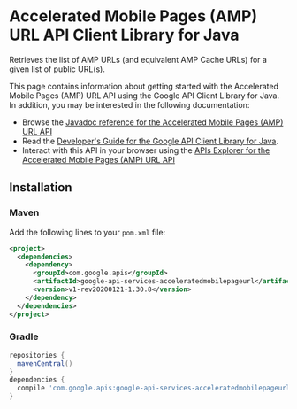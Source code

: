 # Accelerated Mobile Pages (AMP) URL API Client Library for Java

Retrieves the list of AMP URLs (and equivalent AMP Cache URLs) for a given list of public URL(s).


This page contains information about getting started with the Accelerated Mobile Pages (AMP) URL API
using the Google API Client Library for Java. In addition, you may be interested
in the following documentation:

* Browse the [Javadoc reference for the Accelerated Mobile Pages (AMP) URL API][javadoc]
* Read the [Developer's Guide for the Google API Client Library for Java][google-api-client].
* Interact with this API in your browser using the [APIs Explorer for the Accelerated Mobile Pages (AMP) URL API][api-explorer]

## Installation

### Maven

Add the following lines to your `pom.xml` file:

```xml
<project>
  <dependencies>
    <dependency>
      <groupId>com.google.apis</groupId>
      <artifactId>google-api-services-acceleratedmobilepageurl</artifactId>
      <version>v1-rev20200121-1.30.8</version>
    </dependency>
  </dependencies>
</project>
```

### Gradle

```gradle
repositories {
  mavenCentral()
}
dependencies {
  compile 'com.google.apis:google-api-services-acceleratedmobilepageurl:v1-rev20200121-1.30.8'
}
```

[javadoc]: https://googleapis.dev/java/google-api-services-acceleratedmobilepageurl/latest/index.html
[google-api-client]: https://github.com/googleapis/google-api-java-client/
[api-explorer]: https://developers.google.com/apis-explorer/#p/acceleratedmobilepageurl/v1/

